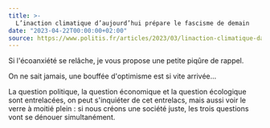 ```yaml
---
title: >-
  L’inaction climatique d’aujourd’hui prépare le fascisme de demain
date: "2023-04-22T00:00:00+02:00"
source: https://www.politis.fr/articles/2023/03/linaction-climatique-daujourdhui-prepare-le-fascisme-de-demain/
---
```


Si l'écoanxiété se relâche, je vous propose une petite piqûre de rappel.

On ne sait jamais, une bouffée d'optimisme est si vite arrivée...

La question politique, la question économique et la question écologique sont entrelacées, on peut s'inquiéter de cet entrelacs, mais aussi voir le verre à moitié plein : si nous créons une société juste, les trois questions vont se dénouer simultanément.